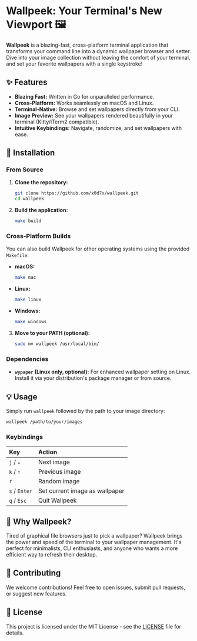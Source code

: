 # Wallpeek: Your Terminal's New Viewport 🖼️

**Wallpeek** is a blazing-fast, cross-platform terminal application that transforms your command line into a dynamic wallpaper browser and setter. Dive into your image collection without leaving the comfort of your terminal, and set your favorite wallpapers with a single keystroke!

## ✨ Features

*   **Blazing Fast:** Written in Go for unparalleled performance.
*   **Cross-Platform:** Works seamlessly on macOS and Linux.
*   **Terminal-Native:** Browse and set wallpapers directly from your CLI.
*   **Image Preview:** See your wallpapers rendered beautifully in your terminal (Kitty/iTerm2 compatible).
*   **Intuitive Keybindings:** Navigate, randomize, and set wallpapers with ease.

## 🚀 Installation

### From Source

1.  **Clone the repository:**
    ```bash
    git clone https://github.com/x0d7x/wallpeek.git
    cd wallpeek
    ```
2.  **Build the application:**
    ```bash
    make build
    ```

### Cross-Platform Builds

You can also build Wallpeek for other operating systems using the provided `Makefile`:

*   **macOS:**
    ```bash
    make mac
    ```
*   **Linux:**
    ```bash
    make linux
    ```
*   **Windows:**
    ```bash
    make windows
    ```
3.  **Move to your PATH (optional):**
    ```bash
    sudo mv wallpeek /usr/local/bin/
    ```

### Dependencies

*   **`wypaper` (Linux only, optional):** For enhanced wallpaper setting on Linux. Install it via your distribution's package manager or from source.

## 💡 Usage

Simply run `wallpeek` followed by the path to your image directory:

```bash
wallpeek /path/to/your/images
```

### Keybindings

| Key           | Action                               |
| :------------ | :----------------------------------- |
| `j` / `↓`     | Next image                           |
| `k` / `↑`     | Previous image                       |
| `r`           | Random image                         |
| `s` / `Enter` | Set current image as wallpaper       |
| `q` / `Esc`   | Quit Wallpeek                        |

## 🤔 Why Wallpeek?

Tired of graphical file browsers just to pick a wallpaper? Wallpeek brings the power and speed of the terminal to your wallpaper management. It's perfect for minimalists, CLI enthusiasts, and anyone who wants a more efficient way to refresh their desktop.

## 🤝 Contributing

We welcome contributions! Feel free to open issues, submit pull requests, or suggest new features.

## 📄 License

This project is licensed under the MIT License - see the [LICENSE](LICENSE) file for details.

